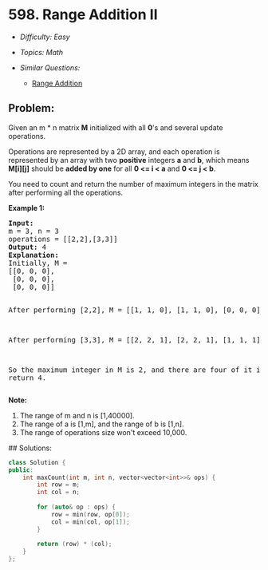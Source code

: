 # 598. Range Addition II

* *Difficulty: Easy*

* *Topics: Math*

* *Similar Questions:*

  * [Range Addition](range-addition.md)

## Problem:

<p>Given an m * n matrix <b>M</b> initialized with all <b>0</b>'s and several update operations.</p>
<p>Operations are represented by a 2D array, and each operation is represented by an array with two <b>positive</b> integers <b>a</b> and <b>b</b>, which means <b>M[i][j]</b> should be <b>added by one</b> for all <b>0 <= i < a</b> and <b>0 <= j < b</b>. </p>
<p>You need to count and return the number of maximum integers in the matrix after performing all the operations.</p>

<p><b>Example 1:</b><br />
<pre>
<b>Input:</b> 
m = 3, n = 3
operations = [[2,2],[3,3]]
<b>Output:</b> 4
<b>Explanation:</b> 
Initially, M = 
[[0, 0, 0],
 [0, 0, 0],
 [0, 0, 0]]

After performing [2,2], M = 
[[1, 1, 0],
 [1, 1, 0],
 [0, 0, 0]]

After performing [3,3], M = 
[[2, 2, 1],
 [2, 2, 1],
 [1, 1, 1]]

So the maximum integer in M is 2, and there are four of it in M. So return 4.
</pre>
</p>

<p><b>Note:</b><br>
<ol>
<li>The range of m and n is [1,40000].</li>
<li>The range of a is [1,m], and the range of b is [1,n].</li>
<li>The range of operations size won't exceed 10,000.</li>
</ol>
</p>
## Solutions:

```c++
class Solution {
public:
    int maxCount(int m, int n, vector<vector<int>>& ops) {
        int row = m;
        int col = n;
        
        for (auto& op : ops) {
            row = min(row, op[0]);
            col = min(col, op[1]);
        }
        
        return (row) * (col);
    }
};
```
